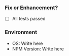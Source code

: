 

### Fix or Enhancement?


- [ ] All tests passed


### Environment
- OS: Write here
- NPM Version: Write here

